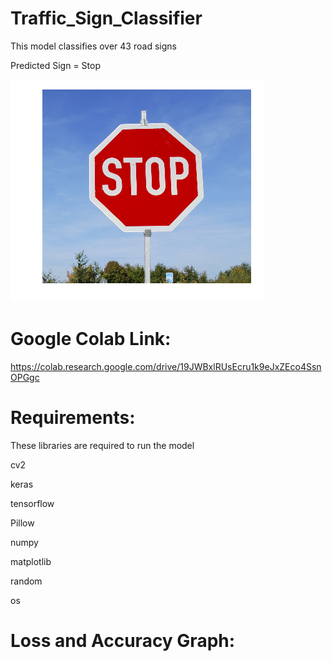 # Traffic_Sign_Classifier
This model classifies over 43 road signs 

Predicted Sign = Stop

![](sample%206.png)

# Google Colab Link:
https://colab.research.google.com/drive/19JWBxlRUsEcru1k9eJxZEco4SsnOPGgc

# Requirements:

These libraries are required to run the model

cv2

keras

tensorflow

Pillow

numpy

matplotlib

random

os

# Loss and Accuracy Graph:
